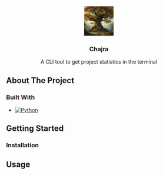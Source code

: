 <a id="readme-top"></a>

<!-- 
[![Contributors][contributors-shield]][contributors-url]
[![Forks][forks-shield]][forks-url]
[![Stargazers][stars-shield]][stars-url]
[![Issues][issues-shield]][issues-url]
[![MIT License][license-shield]][license-url]
[![LinkedIn][linkedin-shield]][linkedin-url]
-->
<!-- PROJECT LOGO -->

<br />
<div align="center">
  <a href="https://github.com/othneildrew/Best-README-Template">
    <img src="images/logo.png" alt="Logo" width="80" height="80">
  </a>

  <h3 align="center">Chajra</h3>

  <p align="center">
    A CLI tool to get project statistics in the terminal
</div>

<!-- ABOUT THE PROJECT -->
## About The Project
<!--
[![Product Name Screen Shot][product-screenshot]](https://example.com)
-->

### Built With
* [![Python][Python.com]](https://www.python.org/)

<!-- GETTING STARTED -->
## Getting Started
### Installation

<!-- USAGE EXAMPLES -->
## Usage



[Python.com]: https://img.shields.io/badge/python-3670A0?style=for-the-badge&logo=python&logoColor=ffdd54